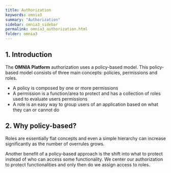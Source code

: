 ```yaml
---
title: Authorization
keywords: omnia3
summary: "Authorization"
sidebar: omnia3_sidebar
permalink: omnia3_authorization.html
folder: omnia3
---
```



## 1. Introduction

The **OMNIA Platform** authorization uses a policy-based model. This policy-based model consists of three main concepts: policies, permissions and roles.

- A policy is composed by one or more permissions
- A permission is a function/area to protect and has a collection of roles used to evaluate users permissions
- A role is an easy way to group users of an application based on what they can or cannot do

## 2. Why policy-based?

Roles are essentially flat concepts and even a simple hierarchy  can increase significantly as the number of overrules grows. 

Another benefit of a policy-based approach is the shift into what to protect instead of who can access some functionality. We center our authorization to protect functionalities and only then do we assign access to roles.


